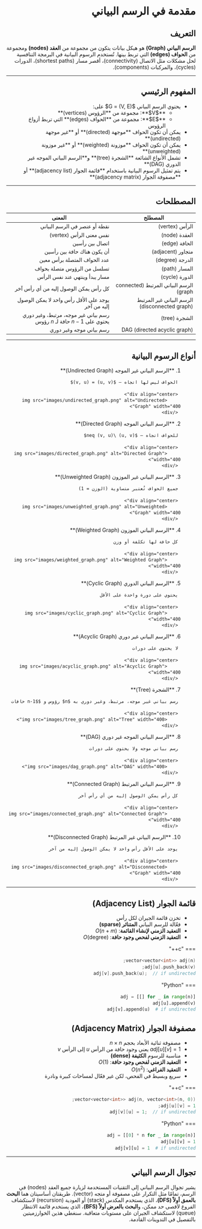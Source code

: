 <div dir="rtl">

# مقدمة في الرسم البياني

## التعريف

**الرسم البياني (Graph)** هو هيكل بيانات يتكون من مجموعة من **العقد (nodes)** ومجموعة من **الحواف (edges)** التي تربط بينها. تُستخدم الرسوم البيانية في البرمجة التنافسية لحل مشكلات مثل الاتصال (connectivity)، أقصر مسار (shortest paths)، الدورات (cycles)، والمركبات (components).

---

## المفهوم الرئيسي

<ul dir="rtl" style="direction: rtl; text-align: right;">
<li>يحتوي الرسم البياني $G = (V, E)$ على:  
  <ul dir="rtl" style="direction: rtl; text-align: right;">
  <li>**$V$**: مجموعة من **الرؤوس (vertices)**</li>
  <li>**$E$**: مجموعة من **الحواف (edges)** التي تربط أزواجَ الرؤوس</li>
  </ul>
</li>
<li>يمكن أن تكون الحواف **موجهة (directed)** أو **غير موجهة (undirected)**</li>
<li>يمكن أن تكون الحواف **موزونة (weighted)** أو **غير موزونة (unweighted)**</li>
<li>تشمل الأنواع الشائعة **الشجرة (tree)** و**الرسم البياني الموجه غير الدوري (DAG)**</li>
<li>يتم تمثيل الرسوم البيانية باستخدام **قائمة الجوار (adjacency list)** أو **مصفوفة الجوار (adjacency matrix)**</li>
</ul>

---

## المصطلحات

| المصطلح                         | المعنى                                                                 |
|---------------------------------|------------------------------------------------------------------------|
| الرأس (vertex)                  | نقطة أو عنصر في الرسم البياني                                          |
| العقدة (node)                   | نفس معنى الرأس (vertex)                                                |
| الحافة (edge)                   | اتصال بين رأسين                                                        |
| متجاور (adjacent)               | أن يكون هناك حافة بين رأسين                                            |
| الدرجة (degree)                 | عدد الحواف المتصلة برأس معين                                           |
| المسار (path)                   | تسلسل من الرؤوس متصلة بحواف                                            |
| الدورة (cycle)                  | مسار يبدأ وينتهي عند نفس الرأس                                          |
| الرسم البياني المرتبط (connected graph)     | كل رأس يمكن الوصول إليه من أي رأس آخر                          |
| الرسم البياني غير المرتبط (disconnected graph) | يوجد على الأقل رأس واحد لا يمكن الوصول إليه من آخر         |
| الشجرة (tree)                   | رسم بياني غير موجه، مرتبط، وغير دوري يحتوي على $n-1$ حافة لـ $n$ رؤوس |
| DAG (directed acyclic graph)    | رسم بياني موجه وغير دوري                                                |

---

## أنواع الرسوم البيانية

<ol dir="rtl" style="direction: rtl; text-align: right; list-style-position: inside; padding-left: 0;">
  <li>**الرسم البياني غير الموجه (Undirected Graph)**  
     
     الحواف ليس لها اتجاه — $(u, v) = (v, u)$  
     
     <div align="center">
         <img src="images/undirected_graph.png" alt="Undirected Graph" width="400">
     </div>
  </li>

  <li>**الرسم البياني الموجه (Directed Graph)**  
     
     للحواف اتجاه — $(u, v) \neq (v, u)$  
     
     <div align="center">
         <img src="images/directed_graph.png" alt="Directed Graph" width="400">
     </div>
  </li>

  <li>**الرسم البياني غير الموزون (Unweighted Graph)**  
     
     جميع الحواف تُعتبر متساوية (الوزن = 1)  
     
     <div align="center">
         <img src="images/unweighted_graph.png" alt="Unweighted Graph" width="400">
     </div>
  </li>

  <li>**الرسم البياني الموزون (Weighted Graph)**  
     
     كل حافة لها تكلفة أو وزن  
     
     <div align="center">
         <img src="images/weighted_graph.png" alt="Weighted Graph" width="400">
     </div>
  </li>

  <li>**الرسم البياني الدوري (Cyclic Graph)**  
     
     يحتوي على دورة واحدة على الأقل  
     
     <div align="center">
         <img src="images/cyclic_graph.png" alt="Cyclic Graph" width="400">
     </div>
  </li>

  <li>**الرسم البياني غير دوري (Acyclic Graph)**  
     
     لا يحتوي على دورات  
     
     <div align="center">
         <img src="images/acyclic_graph.png" alt="Acyclic Graph" width="400">
     </div>
  </li>

  <li>**الشجرة (Tree)**  
     
     رسم بياني غير موجه، مرتبط، وغير دوري به $n$ رؤوس و $n-1$ حافات  
     
     <div align="center">
         <img src="images/tree_graph.png" alt="Tree" width="400">
     </div>
  </li>

  <li>**الرسم البياني الموجه غير دوري (DAG)**  
     
     رسم بياني موجه ولا يحتوي على دورات  
     
     <div align="center">
         <img src="images/dag_graph.png" alt="DAG" width="400">
     </div>
  </li>

  <li>**الرسم البياني المرتبط (Connected Graph)**  
     
     كل رأس يمكن الوصول إليه من أي رأس آخر  
     
     <div align="center">
         <img src="images/connected_graph.png" alt="Connected Graph" width="400">
     </div>
  </li>

  <li>**الرسم البياني غير المرتبط (Disconnected Graph)**  
     
     يوجد على الأقل رأس واحد لا يمكن الوصول إليه من آخر  
     
     <div align="center">
         <img src="images/disconnected_graph.png" alt="Disconnected Graph" width="400">
     </div>
  </li>
</ol>

---

## قائمة الجوار (Adjacency List)

- تخزن قائمة الجيران لكل رأس  
- فعّالة للرسم البياني **المتناثر (sparse)**  
- **التعقيد الزمني لإنشاء القائمة**: $O(n + m)$  
- **التعقيد الزمني لفحص وجود حافة**: $O(\text{degree})$  

=== "c++"
```c++
vector<vector<int>> adj(n);
adj[u].push_back(v);
adj[v].push_back(u);  // if undirected
```

=== "Python"
```python
adj = [[] for _ in range(n)]
adj[u].append(v)
adj[v].append(u)  # if undirected
```

## مصفوفة الجوار (Adjacency Matrix)

- مصفوفة ثنائية الأبعاد بحجم $n \times n$  
- $adj[u][v] = 1$ يعني وجود حافة من الرأس $u$ إلى الرأس $v$  
- مناسبة للرسوم **الكثيفة (dense)**  
- **التعقيد الزمني لفحص وجود حافة**: $O(1)$  
- **التعقيد الفراغي**: $O(n^2)$  
- سريع وبسيط في الفحص، لكن غير فعّال لمساحات كبيرة ونادرة  

=== "c++"
```c++
vector<vector<int>> adj(n, vector<int>(n, 0));
adj[u][v] = 1;
adj[v][u] = 1;  // if undirected
```

=== "Python"
```python
adj = [[0] * n for _ in range(n)]
adj[u][v] = 1
adj[v][u] = 1  # if undirected
```
---

## تجوال الرسم البياني

يشير تجوال الرسم البياني إلى التقنيات المستخدمة لزيارة جميع العقد (nodes) في الرسم، تمامًا مثل التكرار على مصفوفة أو متجه (vector). طريقتان أساسيتان هما **البحث بالعمق أولاً (DFS)**، الذي يستخدم المكدس (stack) أو العودية (recursion) لاستكشاف الفروع لأقصى حد ممكن، و**البحث بالعرض أولاً (BFS)**، الذي يستخدم قائمة الانتظار (queue) لاستكشاف الجيران على مستويات متعاقبة. سنغطي هذين الخوارزميتين بالتفصيل في التدوينات القادمة.
